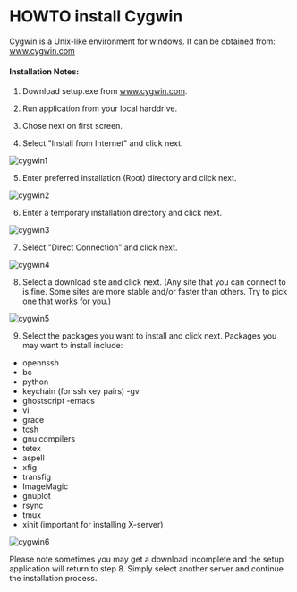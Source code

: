 # HOWTO install Cygwin

Cygwin is a Unix-like environment for windows.
It can be obtained from: www.cygwin.com


#### Installation Notes:
1. Download setup.exe   from www.cygwin.com.

2. Run application from your local harddrive.

3. Chose next on first screen.

4. Select "Install from Internet" and click next.


![cygwin1](https://user-images.githubusercontent.com/73333051/141402764-4e83a832-13c3-4f34-92fe-783d73888521.gif)


5. Enter preferred installation (Root) directory and click next.

![cygwin2](https://user-images.githubusercontent.com/73333051/141402850-16dc09ad-5276-4416-a18c-50d23cc70743.gif)


6. Enter a temporary installation directory and click next.


![cygwin3](https://user-images.githubusercontent.com/73333051/141402883-62848524-4879-4201-919c-2d186016fdf4.gif)


7. Select "Direct Connection" and click next.


![cygwin4](https://user-images.githubusercontent.com/73333051/141402922-4aa34178-bb51-40a7-b123-8d5973b66600.gif)


8. Select a download site and click next.
(Any site that you can connect to is fine. Some sites are more stable and/or faster than others. Try to pick one that works for you.)

![cygwin5](https://user-images.githubusercontent.com/73333051/141402985-c9941cd8-8115-45e3-8fca-bee2376ed514.gif)


9. Select the packages you want to install and click next.
Packages you may want to install include:

- opennssh
- bc
- python
- keychain (for ssh key pairs)
-gv
- ghostscript
-emacs
- vi
- grace
- tcsh
- gnu compilers
- tetex
- aspell
- xfig
- transfig
- ImageMagic
- gnuplot
- rsync
- tmux
- xinit
(important for installing X-server)


![cygwin6](https://user-images.githubusercontent.com/73333051/141403041-5a012cd6-1a1e-4b25-aeb6-e8bc8e4e0b90.gif)


Please note sometimes you may get a download incomplete and the setup application will return to step 8. Simply select another server and continue the installation process.
